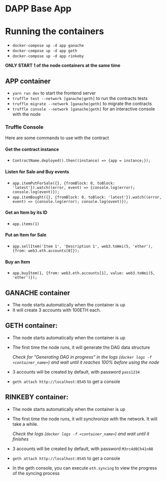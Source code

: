# DAPP Base App

# Running the containers
- `docker-compose up -d app ganache`
- `docker-compose up -d app geth`
- `docker-compose up -d app rinkeby`

**ONLY START 1 of the node containers at the same time**

## APP container
- `yarn run dev` to start the frontend server
- `truffle test --network [ganache|geth]` to run the contracts tests
- `truffle migrate --network [ganache|geth]` to migrate the contracts
- `truffle console --network [ganache|geth]` for an interactive console with the node

### Truffle Console
Here are some commands to use with the contract

#### Get the contract instance
- `ContractName.deployed().then((instance) => {app = instance;});`

#### Listen for Sale and Buy events
- `app.itemPutForSale({}, {fromBlock: 0, toBlock: 'latest'}).watch((error, event) => {console.log(error); console.log(event)});`
- `app.itemBought({}, {fromBlock: 0, toBlock: 'latest'}).watch((error, event) => {console.log(error); console.log(event)});`

#### Get an Item by its ID
- `app.items(1)`

#### Put an Item for Sale
- `app.sellItem('Item 1', 'Description 1', web3.toWei(5, 'ether'), {from: web3.eth.accounts[0]});`

#### Buy an Item
- `app.buyItem(1, {from: web3.eth.accounts[1], value: web3.toWei(5, 'ether')});`

## GANACHE container 
- The node starts automatically when the container is up
- It will create 3 accounts with 100ETH each.  

## GETH container:
- The node starts automatically when the container is up
- The first time the node runs, it will generate the DAG data structure
  
  *Check for "Generating DAG in progress" in the logs (`docker logs -f <container_name>`) and wait until it reaches 100% before using the node*

- 3 accounts will be created by default, with password `pass1234`
- `geth attach http://localhost:8545` to get a console

## RINKEBY container:
- The node starts automatically when the container is up
- The first time the node runs, it will synchronize with the network. It will take a while.
  
  *Check the logs (`docker logs -f <container_name>`) and wait until it finishes*

- 3 accounts will be created by default, with password `M3rc4d0Ch41n88`
- `geth attach http://localhost:8545` to get a console
- In the geth console, you can execute `eth.syncing` to view the progress of the syncing process
